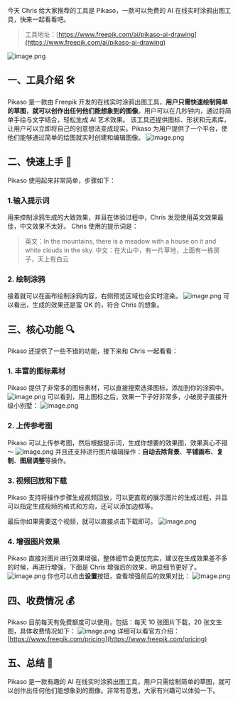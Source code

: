 今天 Chris 给大家推荐的工具是 Pikaso，一款可以免费的 AI 在线实时涂鸦出图工具，快来一起看看吧。

> 工具地址：[https://www.freepik.com/ai/pikaso-ai-drawing](https://www.freepik.com/ai/pikaso-ai-drawing)

![image.png](https://cdn.nlark.com/yuque/0/2024/png/186051/1705107059894-11ec892f-405e-4159-984c-c44676ba6e8b.png#averageHue=%23faf5e7&clientId=u9a70f4a6-95a5-4&from=paste&height=428&id=u77466b7e&originHeight=428&originWidth=1542&originalType=binary&ratio=1&rotation=0&showTitle=false&size=11590&status=done&style=none&taskId=u30026519-31d7-49dd-9de7-37625c88e12&title=&width=1542)

## 一、工具介绍 🛠️

Pikaso 是一款由 Freepik 开发的在线实时涂鸦出图工具，**用户只需快速绘制简单的草图**，**就可以创作出任何他们能想象到的图像**。用户可以在几秒钟内，通过将简单手绘与文字结合，轻松生成 AI 艺术效果。
该工具还提供图标、形状和元素库，让用户可以立即将自己的创意想法变成现实。Pikaso 为用户提供了一个平台，使他们能够通过简单的绘图就实时创建和编辑图像。
![image.png](https://cdn.nlark.com/yuque/0/2024/png/186051/1705106840956-ac59bbf5-8b5d-49e6-970a-8439074c025a.png#averageHue=%23f9f4e6&clientId=u9a70f4a6-95a5-4&from=paste&height=1644&id=u4c4a948d&originHeight=1644&originWidth=3352&originalType=binary&ratio=1&rotation=0&showTitle=false&size=426705&status=done&style=none&taskId=u7487cbf4-95a8-469f-9209-9bb5d8793af&title=&width=3352)

## 二、快速上手 🚀

Pikaso 使用起来非常简单，步骤如下：

### 1.输入提示词

用来控制涂鸦生成的大致效果，并且在体验过程中，Chris 发现使用英文效果最佳，中文效果不太好。
Chris 使用的提示词是：

> 英文：In the mountains, there is a meadow with a house on it and white clouds in the sky.
> 中文：在大山中，有一片草地，上面有一栋房子，天上有白云

### 2. 绘制涂鸦

接着就可以在画布绘制涂鸦内容，右侧预览区域也会实时渲染。
![image.png](https://cdn.nlark.com/yuque/0/2024/png/186051/1705107962335-990367a9-842a-4425-8221-0ab1dfa30cb3.png#averageHue=%23d6a82d&clientId=u9a70f4a6-95a5-4&from=paste&height=1654&id=u19537b5f&originHeight=1654&originWidth=3444&originalType=binary&ratio=1&rotation=0&showTitle=false&size=1208230&status=done&style=none&taskId=u1eaa9810-d734-4d57-917e-396c66b56c1&title=&width=3444)
可以看出，生成的效果还是蛮 OK 的，符合 Chris 的想象。

## 三、核心功能 🔍

Pikaso 还提供了一些不错的功能，接下来和 Chris 一起看看：

### 1. 丰富的图标素材

Pikaso 提供了非常多的图标素材，可以直接搜索选择图标，添加到你的涂鸦中。
![image.png](https://cdn.nlark.com/yuque/0/2024/png/186051/1705108288729-423c0639-e96d-489c-b1fd-4fb2d785c99b.png#averageHue=%23d3cab6&clientId=u9a70f4a6-95a5-4&from=paste&height=1268&id=u8c91cd83&originHeight=1268&originWidth=1614&originalType=binary&ratio=1&rotation=0&showTitle=false&size=270920&status=done&style=none&taskId=u388a9093-b8d8-4b8d-9f30-03a81fe657e&title=&width=1614)
可以看到，用上图标之后，效果一下子好非常多，小破房子直接升级小别墅：
![image.png](https://cdn.nlark.com/yuque/0/2024/png/186051/1705108388792-5a1378b0-b6a7-4224-816a-85b958975cc9.png#averageHue=%23dbad45&clientId=u9a70f4a6-95a5-4&from=paste&height=1660&id=u40a9f46c&originHeight=1660&originWidth=3438&originalType=binary&ratio=1&rotation=0&showTitle=false&size=1329605&status=done&style=none&taskId=u90820dce-a8d1-410e-84a6-3a1218bf316&title=&width=3438)

### 2. 上传参考图

Pikaso 可以上传参考图，然后根据提示词，生成你想要的效果图，效果真心不错～
![image.png](https://cdn.nlark.com/yuque/0/2024/png/186051/1705108706411-e534be57-1ee9-4c57-b48c-0e2905333ef0.png#averageHue=%23596319&clientId=u9a70f4a6-95a5-4&from=paste&height=1656&id=ub4491cf5&originHeight=1656&originWidth=3436&originalType=binary&ratio=1&rotation=0&showTitle=false&size=5835849&status=done&style=none&taskId=u09393c50-59bb-471a-a424-c5e14873327&title=&width=3436)
并且还支持进行图片编辑操作：**自动去除背景**、**平铺画布**、**复制**、**图层调整**等操作。

### 3. 视频回放和下载

Pikaso 支持将操作步骤生成视频回放，可以更直观的展示图片的生成过程，并且可以指定生成视频的格式和方向，还可以添加边框等。

最后你如果需要这个视频，就可以直接点击下载即可。
![image.png](https://cdn.nlark.com/yuque/0/2024/png/186051/1705109049335-f47d50a6-9705-463d-b20e-8e1acd318bad.png#averageHue=%23161511&clientId=u9a70f4a6-95a5-4&from=paste&height=1604&id=uc4ffe56d&originHeight=1604&originWidth=3434&originalType=binary&ratio=1&rotation=0&showTitle=false&size=1104313&status=done&style=none&taskId=u5987fdc7-dbf2-4256-907c-e119d17b69a&title=&width=3434)

### 4. 增强图片效果

Pikaso 直接对图片进行效果增强，整体细节会更加充实，建议在生成效果差不多的时候，再进行增强，下面是 Chris 增强后的效果，明显细节更好了。
![image.png](https://cdn.nlark.com/yuque/0/2024/png/186051/1705109379573-89e398cb-a187-40c5-8bfd-48e949ed4f6f.png#averageHue=%235f6b1e&clientId=u9a70f4a6-95a5-4&from=paste&height=1654&id=uc748f694&originHeight=1654&originWidth=3438&originalType=binary&ratio=1&rotation=0&showTitle=false&size=5512423&status=done&style=none&taskId=u8864964a-0c59-4507-b4eb-a1bd3986a22&title=&width=3438)
你也可以点击**设置**按钮，查看增强前后的效果对比：
![image.png](https://cdn.nlark.com/yuque/0/2024/png/186051/1705109471943-2f28c3c4-fe4f-46da-b3a0-27783ef30687.png#averageHue=%235f6723&clientId=u9a70f4a6-95a5-4&from=paste&height=1638&id=u5afc6546&originHeight=1638&originWidth=3410&originalType=binary&ratio=1&rotation=0&showTitle=false&size=3300182&status=done&style=none&taskId=u4a8ce63a-18d6-436a-8ca9-7a8e3a5cf38&title=&width=3410)

## 四、收费情况 💰

Pikaso 目前每天有免费额度可以使用，包括：每天 10 张图片下载，20 张文生图，具体收费情况如下：
![image.png](https://cdn.nlark.com/yuque/0/2024/png/186051/1705109545770-3d91ef2f-a7f8-492e-86c8-4b18a06d59d9.png#averageHue=%23f7f7f7&clientId=u9a70f4a6-95a5-4&from=paste&height=1182&id=u63d916ca&originHeight=1182&originWidth=2758&originalType=binary&ratio=1&rotation=0&showTitle=false&size=311222&status=done&style=none&taskId=u9d88e771-93cf-44ff-b694-0b1564e2038&title=&width=2758)
详细可以看官方介绍：[https://www.freepik.com/pricing](https://www.freepik.com/pricing)

## 五、总结 📝

Pikaso 是一款有趣的 AI 在线实时涂鸦出图工具，用户只需绘制简单的草图，就可以创作出任何他们能想象到的图像。非常有意思，大家有兴趣可以体验一下。
